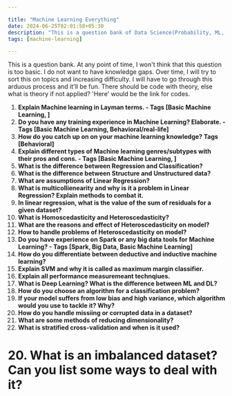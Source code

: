 ```yaml
---

title: "Machine Learning Everything"
date: 2024-06-25T02:01:58+05:30
description: "This is a question bank of Data Science(Probability, ML, Statistics, DL) questions for myself"
tags: [machine-learning]

---
```


This is a question bank. At any point of time, I won't think that this question is too basic. I do not want to have knowledge gaps. Over time, I will try to sort this on topics and increasing difficulty. I will have to go through this arduous process and it'll be fun. There should be code with theory, else what is theory if not applied? 'Here' would be the link for codes.

1. **Explain Machine learning in Layman terms. - Tags [Basic Machine Learning, ]**
1. **Do you have any training experience in Machine Learning? Elaborate. - Tags [Basic Machine Learning, Behavioral/real-life]**
1. **How do you catch up on on your machine learning knowledge? Tags [Behavioral]**
1. **Explain different types of Machine learning genres/subtypes with their pros and cons. - Tags [Basic Machine Learning, ]**
2. **What is the difference between Regression and Classification?**
3. **What is the difference between Structure and Unstructured data?**
4. **What are assumptions of Linear Regression?**
5. **What is multicollienearity and why is it a problem in Linear Regression? Explain methods to combat it.**
6. **In linear regression, what is the value of the sum of residuals for a given dataset?**
7. **What is Homoscedasticity and Heteroscedasticity?**
8. **What are the reasons and effect of Heteroscedasticity on model?**
9. **How to handle problems of Heteroscedasticity on model?**
10. **Do you have experience on Spark or any big data tools for Machine Learning? - Tags [Spark, Big Data, Basic Machine Learning]**
11. **How do you differentiate between deductive and inductive machine learning?**
12. **Explain SVM and why it is called as maximum margin classifier.**
13. **Explain all performance measuremeant technqiues.**
14. **What is Deep Learning? What is the difference between ML and DL?**
15. **How do you choose an algorithm for a classification problem?**
16. **If your model suffers from low bias and high variance, which algorithm would you use to tackle it? Why?**
17. **How do you handle missiing or corrupted data in a dataset?**
18. **What are some methods of reducing dimensionality?**
19. **What is stratified cross-validation and when is it used?**
# 20. **What is an imbalanced dataset? Can you list some ways to deal with it?**


